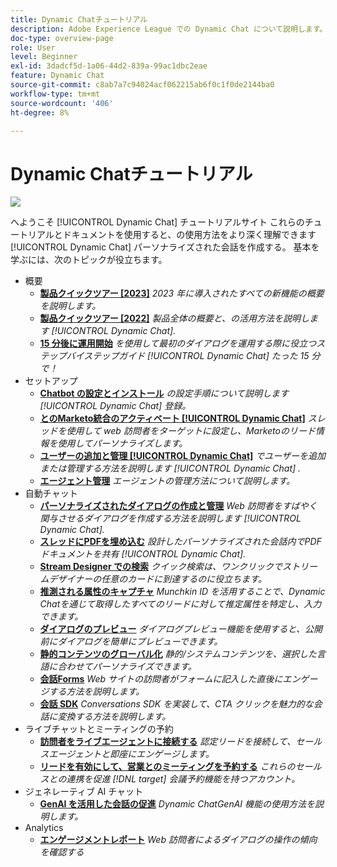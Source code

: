 ```yaml
---
title: Dynamic Chatチュートリアル
description: Adobe Experience League での Dynamic Chat について説明します。これらのチュートリアルとドキュメントを使用すると、Dynamic Chat を使用してパーソナライズされた会話を作成する方法をよく理解できます。
doc-type: overview-page
role: User
level: Beginner
exl-id: 3dadcf5d-1a06-44d2-839a-99ac1dbc2eae
feature: Dynamic Chat
source-git-commit: c8ab7a7c94024acf062215ab6f0c1f0de2144ba0
workflow-type: tm+mt
source-wordcount: '406'
ht-degree: 8%

---
```


# Dynamic Chatチュートリアル

![](assets/dynamic-chat-header.png)

へようこそ [!UICONTROL Dynamic Chat]  チュートリアルサイト これらのチュートリアルとドキュメントを使用すると、の使用方法をより深く理解できます [!UICONTROL Dynamic Chat]  パーソナライズされた会話を作成する。 基本を学ぶには、次のトピックが役立ちます。

* 概要
   * **[製品クイックツアー [2023]](product-tour.md)**
     *2023 年に導入されたすべての新機能の概要を説明します。*
   * **[製品クイックツアー [2022]](product-tour.md)**
     *製品全体の概要と、の活用方法を説明します [!UICONTROL Dynamic Chat].*
   * **[15 分後に運用開始](go-live-in-15-minutes.md)**
     *を使用して最初のダイアログを運用する際に役立つステップバイステップガイド [!UICONTROL Dynamic Chat]  たった 15 分で！*
* セットアップ
   * **[Chatbot の設定とインストール](setup.md)**
     *の設定手順について説明します [!UICONTROL Dynamic Chat]  登録。*
   * **[とのMarketo統合のアクティベート [!UICONTROL Dynamic Chat]](marketo-integration.md)**
     *スレッドを使用して web 訪問者をターゲットに設定し、Marketoのリード情報を使用してパーソナライズします。*
   * **[ユーザーの追加と管理 [!UICONTROL Dynamic Chat]](user-management.md)**
     *でユーザーを追加または管理する方法を説明します [!UICONTROL Dynamic Chat] .*
   * **[エージェント管理](agent-management.md)**
     *エージェントの管理方法について説明します。*
* 自動チャット
   * **[パーソナライズされたダイアログの作成と管理](dialogue-management.md)**
     *Web 訪問者をすばやく関与させるダイアログを作成する方法を説明します [!UICONTROL Dynamic Chat].*
   * **[スレッドにPDFを埋め込む](document-cloud-integration.md)**
     *設計したパーソナライズされた会話内でPDFドキュメントを共有 [!UICONTROL Dynamic Chat].*
   * **[Stream Designer での検索](search-in-stream-designer.md)**
     *クイック検索は、ワンクリックでストリームデザイナーの任意のカードに到達するのに役立ちます。*
   * **[推測される属性のキャプチャ](capture-inferred-attributes.md)**
     *Munchkin ID を活用することで、Dynamic Chatを通じて取得したすべてのリードに対して推定属性を特定し、入力できます。*
   * **[ダイアログのプレビュー](dialogue-preview.md)**
     *ダイアログプレビュー機能を使用すると、公開前にダイアログを簡単にプレビューできます。*
   * **[静的コンテンツのグローバル化](globalization-of-static-content.md)**
     *静的/システムコンテンツを、選択した言語に合わせてパーソナライズできます。*
   * **[会話Forms](conversational-forms.md)**
     *Web サイトの訪問者がフォームに記入した直後にエンゲージする方法を説明します。*
   * **[会話 SDK](conversations-sdk.md)**
     *Conversations SDK を実装して、CTA クリックを魅力的な会話に変換する方法を説明します。*
* ライブチャットとミーティングの予約
   * **[訪問者をライブエージェントに接続する](connect-visitors-to-live-agents.md)**
     *認定リードを接続して、セールスエージェントと即座にエンゲージします。*
   * **[リードを有効にして、営業とのミーティングを予約する](meeting-booking.md)**
     *これらのセールスとの連携を促進 [!DNL target] 会議予約機能を持つアカウント。*
* ジェネレーティブ AI チャット
   * **[GenAI を活用した会話の促進](gen-ai-features.md)**
     *Dynamic ChatGenAI 機能の使用方法を説明します。*
* Analytics
   * **[エンゲージメントレポート](engagement-report.md)**
     *Web 訪問者によるダイアログの操作の傾向を確認する*

